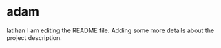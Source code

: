 # adam
latihan
I am editing the README file. Adding some more details about the project description.
